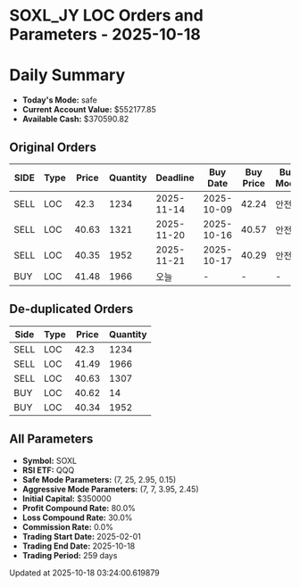 # SOXL_JY LOC Orders and Parameters - 2025-10-18

# Daily Summary

- **Today's Mode:** safe
- **Current Account Value:** $552177.85
- **Available Cash:** $370590.82

## Original Orders

| SIDE | Type | Price | Quantity | Deadline | Buy Date | Buy Price | Buy Mode |
|------|------|-------|----------|----------|----------|-----------|----------|
| SELL | LOC | 42.3 | 1234 | 2025-11-14 | 2025-10-09 | 42.24 | 안전 |
| SELL | LOC | 40.63 | 1321 | 2025-11-20 | 2025-10-16 | 40.57 | 안전 |
| SELL | LOC | 40.35 | 1952 | 2025-11-21 | 2025-10-17 | 40.29 | 안전 |
| BUY | LOC | 41.48 | 1966 | 오늘 | - | - | - |

## De-duplicated Orders

| Side | Type | Price | Quantity |
|------|------|-------|----------|
| SELL | LOC | 42.3 | 1234 |
| SELL | LOC | 41.49 | 1966 |
| SELL | LOC | 40.63 | 1307 |
| BUY | LOC | 40.62 | 14 |
| BUY | LOC | 40.34 | 1952 |

## All Parameters

- **Symbol:** SOXL
- **RSI ETF:** QQQ
- **Safe Mode Parameters:** (7, 25, 2.95, 0.15)
- **Aggressive Mode Parameters:** (7, 7, 3.95, 2.45)
- **Initial Capital:** $350000
- **Profit Compound Rate:** 80.0%
- **Loss Compound Rate:** 30.0%
- **Commission Rate:** 0.0%
- **Trading Start Date:** 2025-02-01
- **Trading End Date:** 2025-10-18
- **Trading Period:** 259 days

Updated at 2025-10-18 03:24:00.619879
